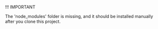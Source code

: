 !!! IMPORTANT

The 'node_modules' folder is missing, and it should be installed manually after you clone this project.
